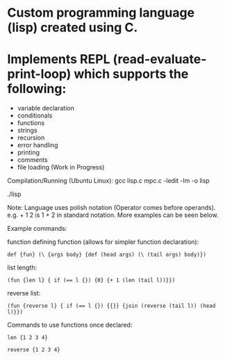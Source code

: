 # Custom programming language (lisp) created using C.
# Implements REPL (read-evaluate-print-loop) which supports the following:
  - variable declaration
  - conditionals
  - functions
  - strings
  - recursion
  - error handling
  - printing
  - comments
  - file loading (Work in Progress)
  
Compilation/Running (Ubuntu Linux):
  gcc lisp.c mpc.c  -ledit -lm -o lisp
  
  ./lisp
  
Note: Language uses polish notation (Operator comes before operands). 
e.g. + 1 2 is 1 + 2 in standard notation. More examples can be seen below.

Example commands:
 
  function defining function (allows for simpler function declaration):
  
    def {fun} (\ {args body} {def (head args) (\ (tail args) body)})
  
  list length:
   
    (fun {len l} { if (== l {}) {0} {+ 1 (len (tail l))}})

  reverse list:
  
    (fun {reverse l} { if (== l {}) {{}} {join (reverse (tail l)) (head l)}})
    
  Commands to use functions once declared:
  
    len {1 2 3 4}
  
    reverse {1 2 3 4}
